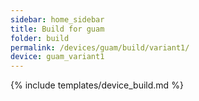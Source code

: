 ```yaml
---
sidebar: home_sidebar
title: Build for guam
folder: build
permalink: /devices/guam/build/variant1/
device: guam_variant1
---
```

{% include templates/device_build.md %}
